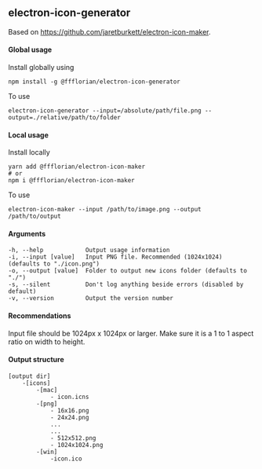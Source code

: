 ## electron-icon-generator

Based on https://github.com/jaretburkett/electron-icon-maker.

#### Global usage

Install globally using

```
npm install -g @ffflorian/electron-icon-generator
```

To use

```
electron-icon-generator --input=/absolute/path/file.png --output=./relative/path/to/folder
```

#### Local usage

Install locally

```
yarn add @ffflorian/electron-icon-maker
# or
npm i @ffflorian/electron-icon-maker
```

To use

```
electron-icon-maker --input /path/to/image.png --output /path/to/output
```

#### Arguments

```
-h, --help            Output usage information
-i, --input [value]   Input PNG file. Recommended (1024x1024) (defaults to "./icon.png")
-o, --output [value]  Folder to output new icons folder (defaults to "./")
-s, --silent          Don't log anything beside errors (disabled by default)
-v, --version         Output the version number
```

#### Recommendations

Input file should be 1024px x 1024px or larger. Make sure it is a 1 to 1 aspect ratio on width to height.

#### Output structure

```
[output dir]
    -[icons]
        -[mac]
            - icon.icns
        -[png]
            - 16x16.png
            - 24x24.png
            ...
            ...
            - 512x512.png
            - 1024x1024.png
        -[win]
            -icon.ico
```
